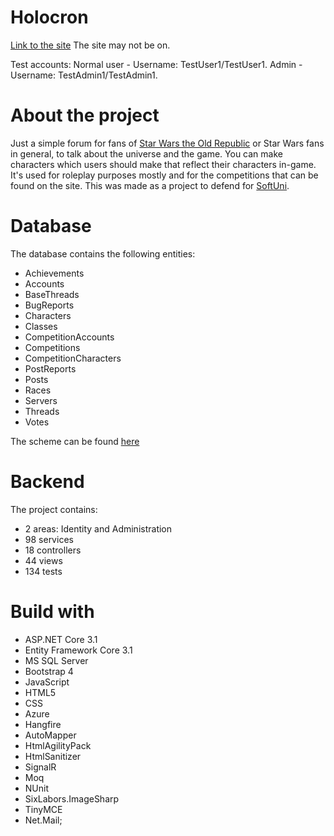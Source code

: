 # Holocron
[Link to the site](https://holocronproject.azurewebsites.net)
The site may not be on.

Test accounts:
Normal user - Username: TestUser1/TestUser1.
Admin - Username: TestAdmin1/TestAdmin1.

# About the project
Just a simple forum for fans of [Star Wars the Old Republic](https://www.swtor.com) or Star Wars fans in general, to talk about the universe and the game.
You can make characters which users should make that reflect their characters in-game. It's used for roleplay purposes mostly and for the competitions that can be found on the site. This was made as a project to defend for [SoftUni](https://softuni.bg).

# Database
The database contains the following entities:
* Achievements
* Accounts
* BaseThreads
* BugReports
* Characters
* Classes
* CompetitionAccounts
* Competitions
* CompetitionCharacters
* PostReports
* Posts
* Races
* Servers
* Threads
* Votes

The scheme can be found [here](https://github.com/KrasimirDoychinov/softuni-csharp-webproject/blob/main/DatabaseScheme.png)

# Backend
The project contains:
* 2 areas: Identity and Administration
* 98 services
* 18 controllers
* 44 views
* 134 tests

# Build with
* ASP.NET Core 3.1
* Entity Framework Core 3.1
* MS SQL Server
* Bootstrap 4
* JavaScript
* HTML5
* CSS
* Azure
* Hangfire
* AutoMapper
* HtmlAgilityPack
* HtmlSanitizer
* SignalR
* Moq
* NUnit
* SixLabors.ImageSharp
* TinyMCE
* Net.Mail;

